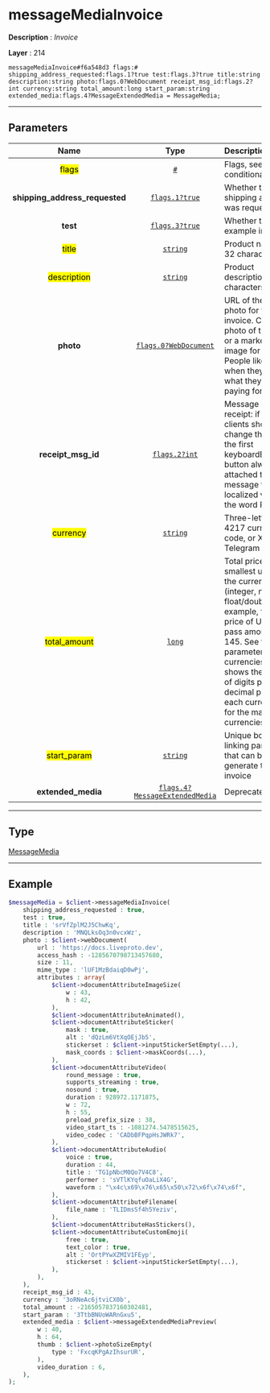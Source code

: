 # messageMediaInvoice

**Description** : *Invoice*

**Layer** : 214

```tl
messageMediaInvoice#f6a548d3 flags:# shipping_address_requested:flags.1?true test:flags.3?true title:string description:string photo:flags.0?WebDocument receipt_msg_id:flags.2?int currency:string total_amount:long start_param:string extended_media:flags.4?MessageExtendedMedia = MessageMedia;
```

---

## Parameters

| Name | Type | Description |
| :---: | :---: | :--- |
| <mark>flags</mark> | [`#`](type/#) | Flags, see TL conditional fields |
| **shipping_address_requested** | [`flags.1?true`](type/true) | Whether the shipping address was requested |
| **test** | [`flags.3?true`](type/true) | Whether this is an example invoice |
| <mark>title</mark> | [`string`](type/string) | Product name, 1-32 characters |
| <mark>description</mark> | [`string`](type/string) | Product description, 1-255 characters |
| **photo** | [`flags.0?WebDocument`](type/WebDocument) | URL of the product photo for the invoice. Can be a photo of the goods or a marketing image for a service. People like it better when they see what they are paying for |
| **receipt_msg_id** | [`flags.2?int`](type/int) | Message ID of receipt: if set, clients should change the text of the first keyboardButtonBuy button always attached to the message to a localized version of the word Receipt |
| <mark>currency</mark> | [`string`](type/string) | Three-letter ISO 4217 currency code, or XTR for Telegram Stars |
| <mark>total_amount</mark> | [`long`](type/long) | Total price in the smallest units of the currency (integer, not float/double). For example, for a price of US$ 1.45 pass amount = 145. See the exp parameter in currencies.json, it shows the number of digits past the decimal point for each currency (2 for the majority of currencies) |
| <mark>start_param</mark> | [`string`](type/string) | Unique bot deep-linking parameter that can be used to generate this invoice |
| **extended_media** | [`flags.4?MessageExtendedMedia`](type/MessageExtendedMedia) | Deprecated |

---

## Type

[MessageMedia](type/MessageMedia)

---

## Example

```php
$messageMedia = $client->messageMediaInvoice(
	shipping_address_requested : true,
	test : true,
	title : 'srVfZplM2J5ChwKq',
	description : 'MNQLksOq3n0vcxWz',
	photo : $client->webDocument(
		url : 'https://docs.liveproto.dev',
		access_hash : -1285670798713457680,
		size : 11,
		mime_type : 'lUF1MzBdaiqD0wPj',
		attributes : array(
			$client->documentAttributeImageSize(
				w : 43,
				h : 42,
			),
			$client->documentAttributeAnimated(),
			$client->documentAttributeSticker(
				mask : true,
				alt : 'dQzLm6VtXqOEjJb5',
				stickerset : $client->inputStickerSetEmpty(...),
				mask_coords : $client->maskCoords(...),
			),
			$client->documentAttributeVideo(
				round_message : true,
				supports_streaming : true,
				nosound : true,
				duration : 928972.1171875,
				w : 72,
				h : 55,
				preload_prefix_size : 38,
				video_start_ts : -1081274.5478515625,
				video_codec : 'CADbBFPqpHsJWRk7',
			),
			$client->documentAttributeAudio(
				voice : true,
				duration : 44,
				title : 'TG1pNbcM0Qo7V4C8',
				performer : 'sVTlKYqfuOaLiX4G',
				waveform : "\x4c\x69\x76\x65\x50\x72\x6f\x74\x6f",
			),
			$client->documentAttributeFilename(
				file_name : 'TLIDmsSf4h5Yeziv',
			),
			$client->documentAttributeHasStickers(),
			$client->documentAttributeCustomEmoji(
				free : true,
				text_color : true,
				alt : 'OrtPYwXZMIV1FEyp',
				stickerset : $client->inputStickerSetEmpty(...),
			),
		),
	),
	receipt_msg_id : 43,
	currency : '3oRNeAc6jtviCX0b',
	total_amount : -2165057837160302481,
	start_param : '3TtbBNUoWARnGxu5',
	extended_media : $client->messageExtendedMediaPreview(
		w : 40,
		h : 64,
		thumb : $client->photoSizeEmpty(
			type : 'FxcqKPgAzIhsurUR',
		),
		video_duration : 6,
	),
);
```